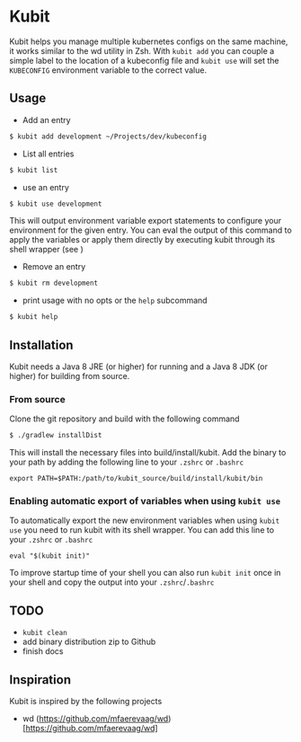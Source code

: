 # Kubit

Kubit helps you manage multiple kubernetes configs on the same machine, it works similar to the wd utility in Zsh. With `kubit add` you can couple a simple label to the location of a kubeconfig file and `kubit use` will set the `KUBECONFIG` environment variable to the correct value. 

## Usage

* Add an entry
```sh
$ kubit add development ~/Projects/dev/kubeconfig
```

* List all entries
```sh
$ kubit list
```

* use an entry
```sh
$ kubit use development
```

This will output environment variable export statements to configure your environment for the given entry.
You can eval the output of this command to apply the variables or apply them directly by executing kubit through its shell wrapper (see )

* Remove an entry
```sh
$ kubit rm development
```

* print usage with no opts or the `help` subcommand
```sh
$ kubit help
```


## Installation

Kubit needs a Java 8 JRE (or higher) for running and a Java 8 JDK (or higher)
for building from source.

### From source

Clone the git repository and build with the following command

```sh
$ ./gradlew installDist
```

This will install the necessary files into build/install/kubit. Add the binary to your path by adding the following line to your `.zshrc` or `.bashrc`

```
export PATH=$PATH:/path/to/kubit_source/build/install/kubit/bin
```

### Enabling automatic export of variables when using `kubit use`

To automatically export the new environment variables when using `kubit use` you
need to run kubit with its shell wrapper. You can add this line to your `.zshrc`
or `.bashrc`

```
eval "$(kubit init)"
```

To improve startup time of your shell you can also run `kubit init` once in your
shell and copy the output into your `.zshrc`/`.bashrc`

## TODO

* `kubit clean`
* add binary distribution zip to Github
* finish docs


Inspiration
-----------

Kubit is inspired by the following projects
* wd (https://github.com/mfaerevaag/wd)[https://github.com/mfaerevaag/wd]
